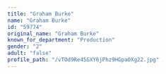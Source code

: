 ```yaml
---
title: "Graham Burke"
name: "Graham Burke"
id: "59774"
original_name: "Graham Burke"
known_for_department: "Production"
gender: "2"
adult: "false"
profile_path: "/vTOd9Re45GXY6jPhz9HGpaOXg22.jpg"
---
```

